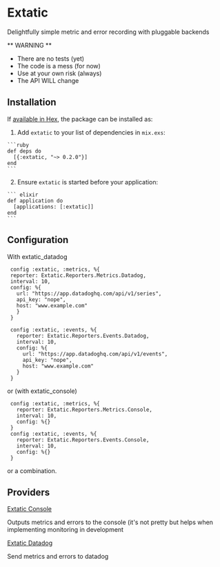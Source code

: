 # Extatic

Delightfully simple metric and error recording with pluggable backends

** WARNING **
 * There are no tests (yet)
 * The code is a mess (for now)
 * Use at your own risk (always)
 * The API WILL change

## Installation

If [available in Hex](https://hex.pm/docs/publish), the package can be installed as:

  1. Add `extatic` to your list of dependencies in `mix.exs`:

    ```ruby
    def deps do
      [{:extatic, "~> 0.2.0"}]
    end
    ```

  2. Ensure `extatic` is started before your application:

    ``` elixir
    def application do
      [applications: [:extatic]]
    end
    ```

## Configuration

With extatic_datadog

```
 config :extatic, :metrics, %{
 reporter: Extatic.Reporters.Metrics.Datadog,
 interval: 10,
 config: %{
   url: "https://app.datadoghq.com/api/v1/series",
   api_key: "nope",
   host: "www.example.com"
   }
 }

 config :extatic, :events, %{
   reporter: Extatic.Reporters.Events.Datadog,
   interval: 10,
   config: %{
     url: "https://app.datadoghq.com/api/v1/events",
     api_key: "nope",
     host: "www.example.com"
   }
 }
```
or (with extatic_console)

```
 config :extatic, :metrics, %{
   reporter: Extatic.Reporters.Metrics.Console,
   interval: 10,
   config: %{}
 }
 config :extatic, :events, %{
   reporter: Extatic.Reporters.Events.Console,
   interval: 10,
   config: %{}
 }
```

or a combination.

## Providers
[Extatic Console](https://github.com/trinode/extatic_console)

Outputs metrics and errors to the console (it's not pretty but helps when implementing monitoring in development

[Extatic Datadog](https://github.com/trinode/extatic_datadog)

Send metrics and errors to datadog
